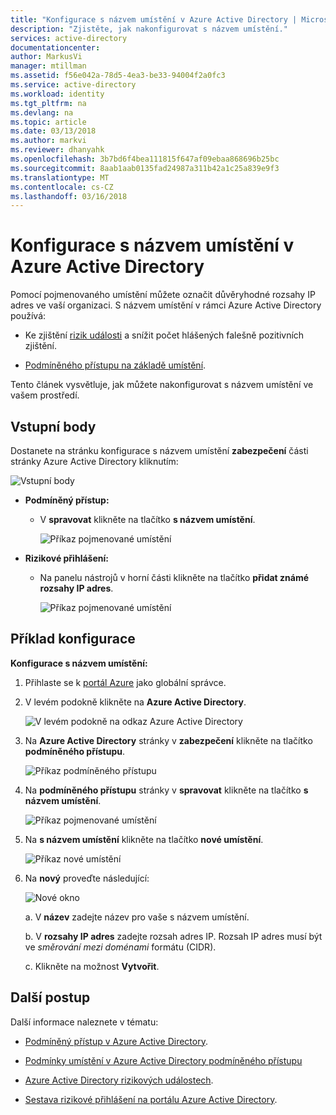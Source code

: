 ```yaml
---
title: "Konfigurace s názvem umístění v Azure Active Directory | Microsoft Docs"
description: "Zjistěte, jak nakonfigurovat s názvem umístění."
services: active-directory
documentationcenter: 
author: MarkusVi
manager: mtillman
ms.assetid: f56e042a-78d5-4ea3-be33-94004f2a0fc3
ms.service: active-directory
ms.workload: identity
ms.tgt_pltfrm: na
ms.devlang: na
ms.topic: article
ms.date: 03/13/2018
ms.author: markvi
ms.reviewer: dhanyahk
ms.openlocfilehash: 3b7bd6f4bea111815f647af09ebaa868696b25bc
ms.sourcegitcommit: 8aab1aab0135fad24987a311b42a1c25a839e9f3
ms.translationtype: MT
ms.contentlocale: cs-CZ
ms.lasthandoff: 03/16/2018
---
```

# <a name="configure-named-locations-in-azure-active-directory"></a>Konfigurace s názvem umístění v Azure Active Directory

Pomocí pojmenovaného umístění můžete označit důvěryhodné rozsahy IP adres ve vaší organizaci. S názvem umístění v rámci Azure Active Directory používá:

- Ke zjištění [rizik události](active-directory-reporting-risk-events.md) a snížit počet hlášených falešně pozitivních zjištění.  

- [Podmíněného přístupu na základě umístění](active-directory-conditional-access-locations.md).


Tento článek vysvětluje, jak můžete nakonfigurovat s názvem umístění ve vašem prostředí.


## <a name="entry-points"></a>Vstupní body

Dostanete na stránku konfigurace s názvem umístění **zabezpečení** části stránky Azure Active Directory kliknutím:

![Vstupní body](./media/active-directory-named-locations/34.png)

- **Podmíněný přístup:**

    - V **spravovat** klikněte na tlačítko **s názvem umístění**.
    
        ![Příkaz pojmenované umístění](./media/active-directory-named-locations/06.png)

- **Rizikové přihlášení:**

    - Na panelu nástrojů v horní části klikněte na tlačítko **přidat známé rozsahy IP adres**.

       ![Příkaz pojmenované umístění](./media/active-directory-named-locations/35.png)



## <a name="configuration-example"></a>Příklad konfigurace

**Konfigurace s názvem umístění:**

1. Přihlaste se k [portál Azure](https://portal.azure.com) jako globální správce.

2. V levém podokně klikněte na **Azure Active Directory**.

    ![V levém podokně na odkaz Azure Active Directory](./media/active-directory-named-locations/01.png)

3. Na **Azure Active Directory** stránky v **zabezpečení** klikněte na tlačítko **podmíněného přístupu**.

    ![Příkaz podmíněného přístupu](./media/active-directory-named-locations/05.png)


4. Na **podmíněného přístupu** stránky v **spravovat** klikněte na tlačítko **s názvem umístění**.

    ![Příkaz pojmenované umístění](./media/active-directory-named-locations/06.png)


5. Na **s názvem umístění** klikněte na tlačítko **nové umístění**.

    ![Příkaz nové umístění](./media/active-directory-named-locations/07.png)


6. Na **nový** proveďte následující:

    ![Nové okno](./media/active-directory-named-locations/56.png)

    a. V **název** zadejte název pro vaše s názvem umístění.

    b. V **rozsahy IP adres** zadejte rozsah adres IP. Rozsah IP adres musí být ve *směrování mezi doménami* formátu (CIDR).  

    c. Klikněte na možnost **Vytvořit**.



## <a name="next-steps"></a>Další postup

Další informace naleznete v tématu:

- [Podmíněný přístup v Azure Active Directory](active-directory-conditional-access-azure-portal.md).

- [Podmínky umístění v Azure Active Directory podmíněného přístupu](active-directory-conditional-access-locations.md)

- [Azure Active Directory rizikových událostech](active-directory-reporting-risk-events.md).

- [Sestava rizikové přihlášení na portálu Azure Active Directory](active-directory-reporting-security-risky-sign-ins.md).  
